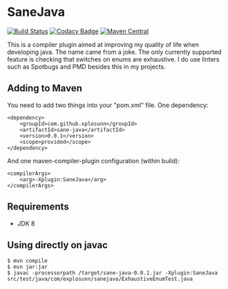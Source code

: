 # SaneJava

[![Build Status](https://travis-ci.org/xplosunn/SaneJava.svg?branch=master)](https://travis-ci.org/xplosunn/SaneJava)
[![Codacy Badge](https://api.codacy.com/project/badge/Grade/051d728372604558ae93c5780acbcb34)](https://www.codacy.com/app/gi.ciberon/SaneJava?utm_source=github.com&amp;utm_medium=referral&amp;utm_content=xplosunn/SaneJava&amp;utm_campaign=Badge_Grade)
[![Maven Central](https://maven-badges.herokuapp.com/maven-central/com.github.xplosunn/sane-java/badge.svg)](https://maven-badges.herokuapp.com/maven-central/com.github.xplosunn/sane-java)

This is a compiler plugin aimed at improving my quality of life when developing java. The name came from a joke. The
only currently supported feature is checking that switches on enums are exhaustive. I do use linters such as Spotbugs 
and PMD besides this in my projects.

## Adding to Maven

You need to add two things into your "pom.xml" file. One dependency:

```
<dependency>
    <groupId>com.github.xplosunn</groupId>
    <artifactId>sane-java</artifactId>
    <version>0.0.1</version>
    <scope>provided</scope>
</dependency>
```

And one maven-compiler-plugin configuration (within build):
```
<compilerArgs>
    <arg>-Xplugin:SaneJava</arg>
</compilerArgs>
```

## Requirements

  * JDK 8

## Using directly on javac

```console
$ mvn compile
$ mvn jar:jar
$ javac -processorpath /target/sane-java-0.0.1.jar -Xplugin:SaneJava src/test/java/com/explosunn/sanejava/ExhaustiveEnumTest.java 
```
